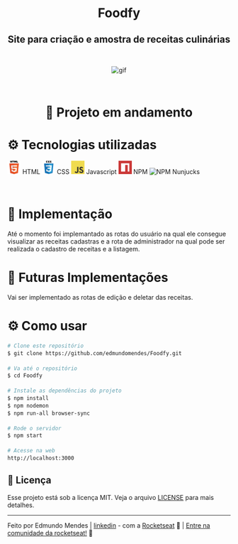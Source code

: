<center>

#  Foodfy
##  Site para criação e amostra de receitas culinárias

<br>

![gif](https://media.giphy.com/media/6BlCx7dtjTC87WPbK2/giphy.gif)

<br>

# :construction: Projeto em andamento

</center>

# :gear: Tecnologias utilizadas

<img aling="left" alt='HTML' width='30px' src="https://raw.githubusercontent.com/github/explore/80688e429a7d4ef2fca1e82350fe8e3517d3494d/topics/html/html.png"> HTML  <img aling="left" alt='CSS' width='30px' src=https://raw.githubusercontent.com/github/explore/80688e429a7d4ef2fca1e82350fe8e3517d3494d/topics/css/css.png> CSS <img aling="left" alt='Javascript' width='30px' src=https://raw.githubusercontent.com/github/explore/80688e429a7d4ef2fca1e82350fe8e3517d3494d/topics/javascript/javascript.png> Javascript <img aling="left" alt='NPM' width='30px' src=https://raw.githubusercontent.com/github/explore/80688e429a7d4ef2fca1e82350fe8e3517d3494d/topics/npm/npm.png> NPM <img aling="left" alt='NPM' width='30px' src=https://eseom.gallerycdn.vsassets.io/extensions/eseom/nunjucks-template/0.4.2/1620376601793/Microsoft.VisualStudio.Services.Icons.Default> Nunjucks

<br>

# :rocket: Implementação

Até o momento foi implemantado as rotas do usuário na qual ele consegue visualizar as receitas cadastras e a rota de administrador na qual pode ser realizada o cadastro de receitas e a listagem.
<br>

# :telescope: Futuras Implementações

Vai ser implementado as rotas de edição e deletar das receitas.

# :gear: Como usar
```bash
# Clone este repositório
$ git clone https://github.com/edmundomendes/Foodfy.git

# Va até o repositório
$ cd Foodfy

# Instale as dependências do projeto
$ npm install
$ npm nodemon
$ npm run-all browser-sync

# Rode o servidor
$ npm start

# Acesse na web
http://localhost:3000

```
## :memo: Licença

Esse projeto está sob a licença MIT. Veja o arquivo [LICENSE](/LICENSE) para mais detalhes.

---

Feito por Edmundo Mendes | [linkedin](https://www.linkedin.com/in/edmundo-mendes/) - com a [Rocketseat](https://rocketseat.com.br) :rocket: | [Entre na comunidade da rocketseat!](https://discordapp.com/invite/gCRAFhc) :purple_heart: